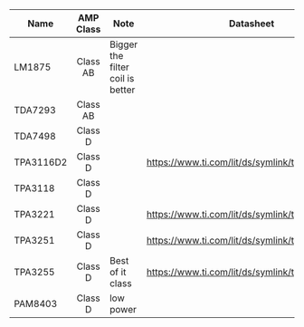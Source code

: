 | Name      | AMP Class | Note                             | Datasheet                                       |
| --------- | :-------: | -------------------------------- | ----------------------------------------------- |
| LM1875    | Class AB  | Bigger the filter coil is better |                                                 |
| TDA7293   | Class AB  |                                  |                                                 |
| TDA7498   |  Class D  |                                  |                                                 |
| TPA3116D2 |  Class D  |                                  | https://www.ti.com/lit/ds/symlink/tpa3116d2.pdf |
| TPA3118   |  Class D  |                                  |                                                 |
| TPA3221   |  Class D  |                                  | https://www.ti.com/lit/ds/symlink/tpa3221.pdf   |
| TPA3251   |  Class D  |                                  | https://www.ti.com/lit/ds/symlink/tpa3251.pdf   |
| TPA3255   |  Class D  | Best of it class                 | https://www.ti.com/lit/ds/symlink/tpa3255.pdf   |
| PAM8403   |  Class D  | low power                        |                                                 |

